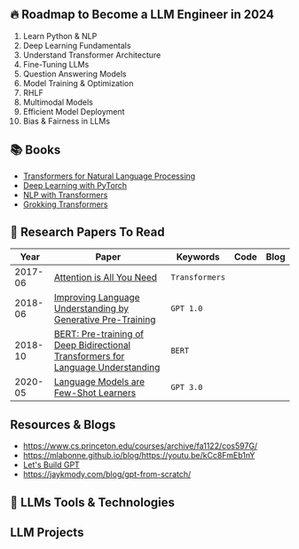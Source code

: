 ## 🔥 Roadmap to Become a LLM Engineer in 2024

1. Learn Python & NLP
2. Deep Learning Fundamentals
3. Understand Transformer Architecture
4. Fine-Tuning LLMs
5. Question Answering Models
6. Model Training & Optimization
7. RHLF
8. Multimodal Models
9. Efficient Model Deployment
10. Bias & Fairness in LLMs

## 📚 Books

- [Transformers for Natural Language Processing]()
- [Deep Learning with PyTorch]()
- [NLP with Transformers]()
- [Grokking Transformers]()


## 📎 Research Papers To Read

| Year | Paper | Keywords | Code | Blog |
| -----| ------|---------|-------|-----|
| 2017-06 | [Attention is All You Need](http://arxiv.org/pdf/1706.03762) | `Transformers` | 
| 2018-06 | [Improving Language Understanding by Generative Pre-Training](https://www.cs.ubc.ca/~amuham01/LING530/papers/radford2018improving.pdf) | `GPT 1.0` |
| 2018-10 | [BERT: Pre-training of Deep Bidirectional Transformers for Language Understanding](https://aclanthology.org/N19-1423.pdf) | `BERT` |
| 2020-05 | [Language Models are Few-Shot Learners](https://papers.nips.cc/paper/2020/file/1457c0d6bfcb4967418bfb8ac142f64a-Paper.pdf) | `GPT 3.0` |




## Resources & Blogs 

- https://www.cs.princeton.edu/courses/archive/fa1122/cos597G/
- https://mlabonne.github.io/blog/https://youtu.be/kCc8FmEb1nÝ
- [Let's Build GPT](https://www.youtube.com/watch?v=kCc8FmEb1nY&pp=ygUObGV0cyBidWlsZCBncHQ%3D)
- https://jaykmody.com/blog/gpt-from-scratch/


## 🧰 LLMs Tools & Technologies















## LLM Projects










